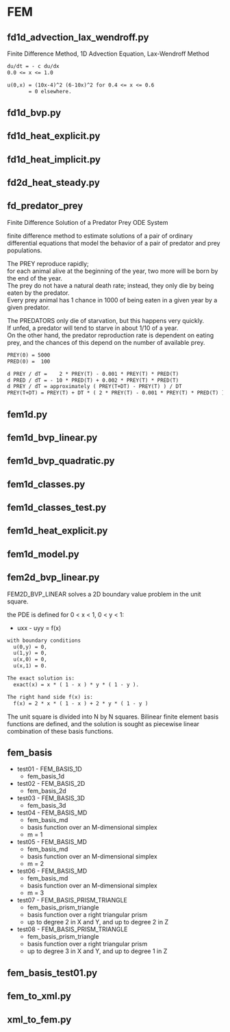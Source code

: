 # FEM

## fd1d_advection_lax_wendroff.py

Finite Difference Method, 1D Advection Equation, Lax-Wendroff Method

```markdown
du/dt = - c du/dx
0.0 <= x <= 1.0

u(0,x) = (10x-4)^2 (6-10x)^2 for 0.4 <= x <= 0.6
       = 0 elsewhere.
```

## fd1d_bvp.py

## fd1d_heat_explicit.py

## fd1d_heat_implicit.py

## fd2d_heat_steady.py

## fd_predator_prey

Finite Difference Solution of a Predator Prey ODE System

finite difference method
to estimate solutions of a pair of ordinary differential equations
that model the behavior of a pair of predator and prey populations.

The PREY reproduce rapidly;  
for each animal alive at the beginning of the year, two more will be born by the end of the year.  
The prey do not have a natural death rate; instead, they only die by being eaten by the predator.  
Every prey animal has 1 chance in 1000 of being eaten in a given year by a given predator.

The PREDATORS only die of starvation, but this happens very quickly.  
If unfed, a predator will tend to starve in about 1/10 of a year.  
On the other hand, the predator reproduction rate is dependent on eating prey,
and the chances of this depend on the number of available prey.

```markdown
PREY(0) = 5000
PRED(0) =  100

d PREY / dT =    2 * PREY(T) - 0.001 * PREY(T) * PRED(T)
d PRED / dT = - 10 * PRED(T) + 0.002 * PREY(T) * PRED(T)
d PREY / dT = approximately ( PREY(T+DT) - PREY(T) ) / DT
PREY(T+DT) = PREY(T) + DT * ( 2 * PREY(T) - 0.001 * PREY(T) * PRED(T) ).
```

## fem1d.py

## fem1d_bvp_linear.py

## fem1d_bvp_quadratic.py

## fem1d_classes.py

## fem1d_classes_test.py

## fem1d_heat_explicit.py

## fem1d_model.py

## fem2d_bvp_linear.py

FEM2D_BVP_LINEAR solves a 2D boundary value problem in the unit square.

the PDE is defined for 0 < x < 1, 0 < y < 1:

- uxx - uyy = f(x)

```markdown
with boundary conditions
  u(0,y) = 0,
  u(1,y) = 0,
  u(x,0) = 0,
  u(x,1) = 0.

The exact solution is:
  exact(x) = x * ( 1 - x ) * y * ( 1 - y ).

The right hand side f(x) is:
  f(x) = 2 * x * ( 1 - x ) + 2 * y * ( 1 - y )
```

The unit square is divided into N by N squares.  Bilinear finite
element basis functions are defined, and the solution is sought as
piecewise linear combination of these basis functions.

## fem_basis

- test01 - FEM_BASIS_1D
  - fem_basis_1d
- test02 - FEM_BASIS_2D
  - fem_basis_2d
- test03 - FEM_BASIS_3D
  - fem_basis_3d
- test04 - FEM_BASIS_MD
  - fem_basis_md
  - basis function over an M-dimensional simplex
  - m = 1
- test05 - FEM_BASIS_MD
  - fem_basis_md
  - basis function over an M-dimensional simplex
  - m = 2
- test06 - FEM_BASIS_MD
  - fem_basis_md
  - basis function over an M-dimensional simplex
  - m = 3
- test07 - FEM_BASIS_PRISM_TRIANGLE
  - fem_basis_prism_triangle
  - basis function over a right triangular prism
  - up to degree 2 in X and Y, and up to degree 2 in Z
- test08 - FEM_BASIS_PRISM_TRIANGLE
  - fem_basis_prism_triangle
  - basis function over a right triangular prism
  - up to degree 3 in X and Y, and up to degree 1 in Z

## fem_basis_test01.py

## fem_to_xml.py

## xml_to_fem.py
